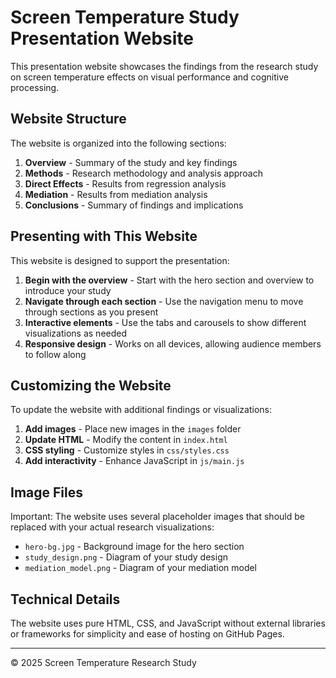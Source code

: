 # Screen Temperature Study Presentation Website

This presentation website showcases the findings from the research study on screen temperature effects on visual performance and cognitive processing.

## Website Structure

The website is organized into the following sections:

1. **Overview** - Summary of the study and key findings
2. **Methods** - Research methodology and analysis approach
3. **Direct Effects** - Results from regression analysis
4. **Mediation** - Results from mediation analysis
5. **Conclusions** - Summary of findings and implications


## Presenting with This Website

This website is designed to support the presentation:

1. **Begin with the overview** - Start with the hero section and overview to introduce your study
2. **Navigate through each section** - Use the navigation menu to move through sections as you present
3. **Interactive elements** - Use the tabs and carousels to show different visualizations as needed
4. **Responsive design** - Works on all devices, allowing audience members to follow along

## Customizing the Website

To update the website with additional findings or visualizations:

1. **Add images** - Place new images in the `images` folder
2. **Update HTML** - Modify the content in `index.html`
3. **CSS styling** - Customize styles in `css/styles.css`
4. **Add interactivity** - Enhance JavaScript in `js/main.js`

## Image Files

Important: The website uses several placeholder images that should be replaced with your actual research visualizations:

- `hero-bg.jpg` - Background image for the hero section
- `study_design.png` - Diagram of your study design
- `mediation_model.png` - Diagram of your mediation model

## Technical Details

The website uses pure HTML, CSS, and JavaScript without external libraries or frameworks for simplicity and ease of hosting on GitHub Pages.

---

© 2025 Screen Temperature Research Study
